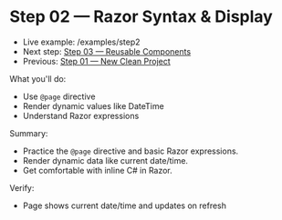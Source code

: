 # Step 02 — Razor Syntax & Display

- Live example: /examples/step2
- Next step: [Step 03 — Reusable Components](./Step03.md)
- Previous: [Step 01 — New Clean Project](./Step01.md)

What you'll do:

- Use `@page` directive
- Render dynamic values like DateTime
- Understand Razor expressions

Summary:

- Practice the `@page` directive and basic Razor expressions.
- Render dynamic data like current date/time.
- Get comfortable with inline C# in Razor.

Verify:

- Page shows current date/time and updates on refresh
